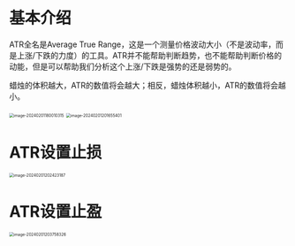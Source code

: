 # 基本介绍

ATR全名是Average True Range，这是一个测量价格波动大小（不是波动率，而是上涨/下跌的力度）的工具。ATR并不能帮助判断趋势，也不能帮助判断价格的动能，但是可以帮助我们分析这个上涨/下跌是强势的还是弱势的。

蜡烛的体积越大，ATR的数值将会越大；相反，蜡烛体积越小，ATR的数值将会越小。

<img src="/Users/zhangxuan/Library/Application Support/typora-user-images/image-20240201180010315.png" alt="image-20240201180010315" style="zoom:50%;" />

<img src="/Users/zhangxuan/Library/Application Support/typora-user-images/image-20240201201655401.png" alt="image-20240201201655401" style="zoom:50%;" />

# ATR设置止损

<img src="/Users/zhangxuan/Library/Application Support/typora-user-images/image-20240201202423187.png" alt="image-20240201202423187" style="zoom:50%;" />

# ATR设置止盈

<img src="/Users/zhangxuan/Library/Application Support/typora-user-images/image-20240201203758326.png" alt="image-20240201203758326" style="zoom:50%;" />